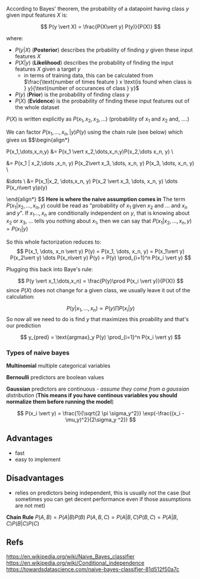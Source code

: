According to Bayes' theorem, the probability of a datapoint having class $y$ given input features $X$ is:

$$
P(y \vert X) = \frac{P(X\vert y) P(y)}{P(X)}
$$


where:
- $P(y\vert X)$ (**Posterior**) describes the prbability of finding $y$ given these input features $X$
- $P(X\vert y)$ (**Likelihood**) describes the probability of finding the input features $X$ given a target $y$
	- in terms of training data, this can be calculated from $\frac{\text{number of times feature } x \text{is found when class is } y}{\text{number of occurances of class } y}$
- $P(y)$ (**Prior**) is the probability of finding class $y$
- $P(X)$ (**Evidence**) is the probability of finding these input features out of the whole dataset

$P(X)$ is written explicitly as $P(x_1, x_2, x_3, \dots)$ (probability of $x_1$ and $x_2$ and, ....)

We can factor $P(x_1,\dots,x_n,\vert y)P(y)$ using the chain rule (see below) which gives us
$$\begin{align*}

P(x_1,\dots,x_n,y) &= P(x_1 \vert x_2,\dots,x_n,y)P(x_2,\dots x_n, y) \\

&= P(x_1 | x_2,\dots ,x_n, y) P(x_2\vert x_3, \dots, x_n, y) P(x_3, \dots, x_n, y) \\

&\dots \\
&= P(x_1|x_2, \dots,x_n, y) P(x_2 \vert x_3, \dots, x_n, y) \dots P(x_n\vert y)p(y)

\end{align*}
$$
**Here is where the naive assumption comes in**
The term $P(x_1 \vert x_2, \dots, x_n, y)$ could be read as "probability of $x_1$ given $x_2$ and ... and $x_n$ and $y$". If $x_1 \dots , x_n$ are conditionally independent on $y$, that is knowing about $x_2$ or $x_3$, ... tells you nothing about $x_1$, then we can say that $P(x_1 \vert x_2, \dots, x_n, y) = P(x_1 \vert y)$

So this whole factorization reduces to:
$$
P(x_1, \dots, x_n \vert y) P(y) = P(x_1, \dots, x_n, y) = P(x_1\vert y) P(x_2\vert y) \dots P(x_n\vert y) P(y) = P(y) \prod_{i=1}^n P(x_i \vert y)
$$

Plugging this back into Baye's rule:

$$
P(y \vert x_1,\dots,x_n) = \frac{P(y)\prod P(x_i \vert y)}{P(X)}
$$
since $P(X)$ does not change for a given class, we usually leave it out of the calculation:

$$
P(y \vert x_1, \dots, x_n) \propto P(y) \prod P(x_i \vert y)
$$
So now all we need to do is find $y$ that maximizes this proability and that's our prediction

$$
y_{pred} = \text{argmax}_y P(y) \prod_{i=1}^n P(x_i \vert y)
$$

### Types of naive bayes

**Multinomial**
multiple categorical variables

**Bernoulli**
predictors are boolean values

**Gaussian**
predictors are continuous - *assume they come from a gaussian distribution* (**This means if you have continous variables you should normalize them before running the model**)

$$
P(x_i \vert y) = \frac{1}{\sqrt{2 \pi \sigma_y^2}} \exp(-\frac{(x_i - \mu_y)^2}{2\sigma_y ^2})
$$

## Advantages
- fast
- easy to implement

## Disadvantages
- relies on predictors being independent, this is usually not the case (but sometimes you can get decent performance even if those assumptions are not met)




**Chain Rule**
$P(A,B) = P(A\vert B) P(B)$
$P(A, B, C) = P(A\vert B, C) P(B, C) = P(A\vert B, C) P(B\vert C) P(C)$


## Refs
https://en.wikipedia.org/wiki/Naive_Bayes_classifier
https://en.wikipedia.org/wiki/Conditional_independence
https://towardsdatascience.com/naive-bayes-classifier-81d512f50a7c